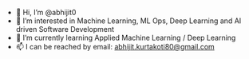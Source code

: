 - 👋 Hi, I’m @abhijit0
- 👀 I’m interested in Machine Learning, ML Ops, Deep Learning and AI driven Software Development
- 🌱 I’m currently learning Applied Machine Learning / Deep Learning
- 📫 I can be reached by email: abhijit.kurtakoti80@gmail.com

<!---
abhijit0/abhijit0 is a ✨ special ✨ repository because its `README.md` (this file) appears on your GitHub profile.
You can click the Preview link to take a look at your changes.
--->
